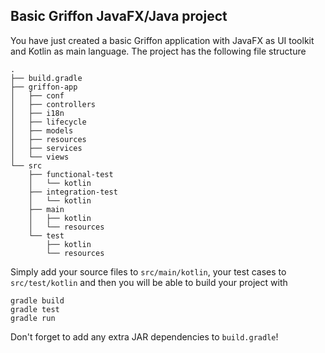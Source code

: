 Basic Griffon JavaFX/Java project
---------------------------------

You have just created a basic Griffon application with JavaFX as UI toolkit
and Kotlin as main language. The project has the following file structure

    .
    ├── build.gradle
    ├── griffon-app
    │   ├── conf
    │   ├── controllers
    │   ├── i18n
    │   ├── lifecycle
    │   ├── models
    │   ├── resources
    │   ├── services
    │   └── views
    └── src
        ├── functional-test
        │   └── kotlin
        ├── integration-test
        │   └── kotlin
        ├── main
        │   ├── kotlin
        │   └── resources
        └── test
            ├── kotlin
            └── resources

Simply add your source files to `src/main/kotlin`, your test cases to
`src/test/kotlin` and then you will be able to build your project with

    gradle build
    gradle test
    gradle run

Don't forget to add any extra JAR dependencies to `build.gradle`!

